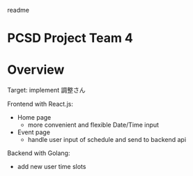 readme
# PCSD Project Team 4

# Overview

Target: implement 調整さん

Frontend with React.js:

- Home page
    - more convenient and flexible Date/Time input
- Event page
    - handle user input of schedule and send to backend api

Backend with Golang:

- add new user time slots
